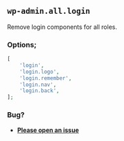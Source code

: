 ## `wp-admin.all.login`

Remove login components for all roles.

### Options;

```php
[
    'login',
    'login.logo',
    'login.remember',
    'login.nav',
    'login.back',
];
```

### Bug?

* **[Please open an issue](https://github.com/soberwp/intervention/issues/new?title=[wp-admin.login]&labels=bug&assignees=darrenjacoby)**
